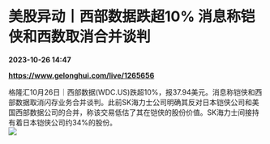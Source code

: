 # 美股异动丨西部数据跌超10% 消息称铠侠和西数取消合并谈判

**2023-10-26 14:47**

**https://www.gelonghui.com/live/1265656**

格隆汇10月26日｜西部数据(WDC.US)跌超10%，报37.94美元。消息称铠侠和西部数据取消闪存业务合并谈判。此前SK海力士公司明确其反对日本铠侠公司和美国西部数据公司的合并，称该交易低估了其在铠侠的股份价值。SK海力士间接持有着日本铠侠公司约34%的股份。  
![](https://img5.gelonghui.com/live/56064-912ccb2f-632d-4256-8249-1ab160f3afe0.jpg)